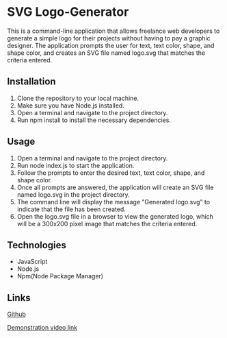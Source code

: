 # SVG Logo-Generator

This is a command-line application that allows freelance web developers to generate a simple logo for their projects without having to pay a graphic designer. The application prompts the user for text, text color, shape, and shape color, and creates an SVG file named logo.svg that matches the criteria entered.

## Installation

1. Clone the repository to your local machine.
2. Make sure you have Node.js installed.
3. Open a terminal and navigate to the project directory.
4. Run npm install to install the necessary dependencies.

## Usage

1. Open a terminal and navigate to the project directory.
2. Run node index.js to start the application.
3. Follow the prompts to enter the desired text, text color, shape, and shape color.
4. Once all prompts are answered, the application will create an SVG file named logo.svg in the project directory.
5. The command line will display the message "Generated logo.svg" to indicate that the file has been created.
6. Open the logo.svg file in a browser to view the generated logo, which will be a 300x200 pixel image that matches the criteria entered.




## Technologies
* JavaScript
* Node.js
* Npm(Node Package Manager)



## Links 
[Github](https://github.com/sunainaojha/Portfolio)

[Demonstration video link](https://watch.screencastify.com/v/z24wzqRB1tvb295xACWH)










